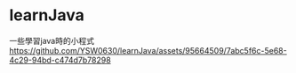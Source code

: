 # learnJava
一些學習java時的小程式
https://github.com/YSW0630/learnJava/assets/95664509/7abc5f6c-5e68-4c29-94bd-c474d7b78298
